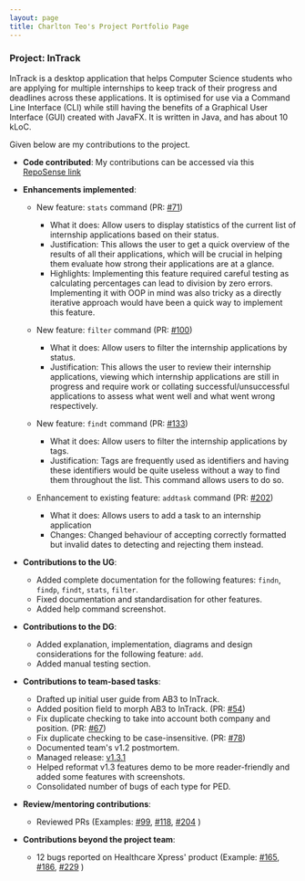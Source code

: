 ```yaml
---
layout: page
title: Charlton Teo's Project Portfolio Page
---
```


### Project: InTrack

InTrack is a desktop application that helps Computer Science students who are applying for multiple internships to keep
track of their progress and deadlines across these applications. It is optimised for use via a Command Line Interface
(CLI) while still having the benefits of a Graphical User Interface (GUI) created with JavaFX. It is written in Java,
and has about 10 kLoC.

Given below are my contributions to the project.
* **Code contributed**: My contributions can be accessed via this
  [RepoSense link](https://nus-cs2103-ay2223s1.github.io/tp-dashboard/?search=bigcrushes&breakdown=true)
* **Enhancements implemented**: 
  * New feature: `stats` command (PR: [#71](https://github.com/AY2223S1-CS2103T-T11-2/tp/pull/71))
    * What it does: Allow users to display statistics of the current list of internship applications based on their 
  status.
    * Justification: This allows the user to get a quick overview of the results of all their applications, which will be 
  crucial in helping them evaluate how strong their applications are at a glance.
    * Highlights: Implementing this feature required careful testing as calculating percentages can lead to division by zero 
  errors. Implementing it with OOP in mind was also tricky as a directly iterative approach would have been a quick way 
  to implement this feature.

  * New feature: `filter` command (PR: [#100](https://github.com/AY2223S1-CS2103T-T11-2/tp/pull/100))
      * What it does: Allow users to filter the internship applications by status.
      * Justification: This allows the user to review their internship applications, viewing which internship applications
      are still in progress and require work or collating successful/unsuccessful applications to assess what went well 
      and what went wrong respectively. 

  * New feature: `findt` command (PR: [#133](https://github.com/AY2223S1-CS2103T-T11-2/tp/pull/133))
    * What it does: Allow users to filter the internship applications by tags.
    * Justification: Tags are frequently used as identifiers and having these identifiers would be quite useless
    without a way to find them throughout the list. This command allows users to do so.

  * Enhancement to existing feature: `addtask` command (PR: [#202](https://github.com/AY2223S1-CS2103T-T11-2/tp/pull/202))
    * What it does: Allows users to add a task to an internship application
    * Changes: Changed behaviour of accepting correctly formatted but invalid dates to detecting and rejecting them instead.

* **Contributions to the UG**: 
    * Added complete documentation for the following features: `findn`, `findp`, `findt`, `stats`, `filter`.
    * Fixed documentation and standardisation for other features.
    * Added help command screenshot.
  
* **Contributions to the DG**: 
  * Added explanation, implementation, diagrams and design considerations for the following feature: `add`.
  * Added manual testing section.
  
* **Contributions to team-based tasks**: 
  * Drafted up initial user guide from AB3 to InTrack.
  * Added position field to morph AB3 to InTrack. (PR: [#54](https://github.com/AY2223S1-CS2103T-T11-2/tp/pull/54))
  * Fix duplicate checking to take into account both company and position. (PR: [#67](https://github.com/AY2223S1-CS2103T-T11-2/tp/pull/67))
  * Fix duplicate checking to be case-insensitive. (PR: [#78](https://github.com/AY2223S1-CS2103T-T11-2/tp/pull/78))
  * Documented team's v1.2 postmortem.
  * Managed release: [v1.3.1](https://github.com/AY2223S1-CS2103T-T11-2/tp/releases/tag/v1.3)
  * Helped reformat v1.3 features demo to be more reader-friendly and added some features with screenshots.
  * Consolidated number of bugs of each type for PED.

* **Review/mentoring contributions**: 
  * Reviewed PRs (Examples: [#99](https://github.com/AY2223S1-CS2103T-T11-2/tp/pull/99),
  [#118](https://github.com/AY2223S1-CS2103T-T11-2/tp/releases/tag/v1.3), [#204](https://github.com/AY2223S1-CS2103T-T11-2/tp/pull/204)
  )
* **Contributions beyond the project team**: 
  * 12 bugs reported on Healthcare Xpress' product (Example: [#165](https://github.com/AY2223S1-CS2103-F13-4/tp/issues/165), 
  [#186](https://github.com/AY2223S1-CS2103-F13-4/tp/issues/186), [#229](https://github.com/AY2223S1-CS2103-F13-4/tp/issues/146)
  )
